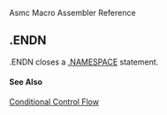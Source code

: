 Asmc Macro Assembler Reference

## .ENDN

.ENDN closes a [.NAMESPACE](dot-namespace.md) statement.

#### See Also

[Conditional Control Flow](conditional-control-flow.md)
